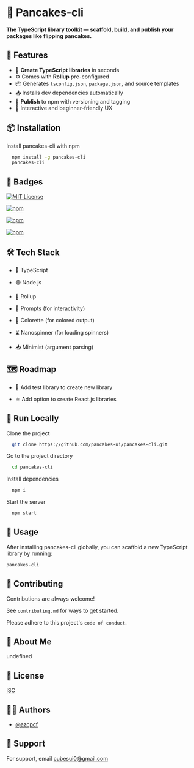 # 🥞 Pancakes-cli

**The TypeScript library toolkit — scaffold, build, and publish your packages like flipping pancakes.**

## 🚀 Features

- 🍳 **Create TypeScript libraries** in seconds
- ⚙️ Comes with **Rollup** pre-configured
- 📦 Generates `tsconfig.json`, `package.json`, and source templates
- 📥 Installs dev dependencies automatically
- 🚀 **Publish** to npm with versioning and tagging
- 🧠 Interactive and beginner-friendly UX
## 📦 Installation

Install pancakes-cli with npm

```bash
  npm install -g pancakes-cli
  pancakes-cli
```
## 🏅 Badges

[![MIT License](https://img.shields.io/badge/License-MIT-green.svg)](https://choosealicense.com/licenses/mit/)

[![npm](https://img.shields.io/npm/dm/pancakes-cli)](https://www.npmjs.com/package/pancakes-cli)

[![npm](https://img.shields.io/npm/v/pancakes-cli
)](https://www.npmjs.com/package/pancakes-cli)

[![npm](https://img.shields.io/npm/unpacked-size/pancakes-cli
)](https://www.npmjs.com/package/pancakes-cli)
## 🛠️ Tech Stack

- 🔷 TypeScript

- 🟢 Node.js

- 🔄 Rollup

- 💬 Prompts (for interactivity)

- 🎨 Colorette (for colored output)

- ⏳ Nanospinner (for loading spinners)

- 📥 Minimist (argument parsing)
## 🗺️ Roadmap

- 🧪 Add test library to create new library

- ⚛️ Add option to create React.js libraries
## 🚀 Run Locally

Clone the project

```bash
  git clone https://github.com/pancakes-ui/pancakes-cli.git
```

Go to the project directory

```bash
  cd pancakes-cli
```

Install dependencies

```bash
  npm i
```

Start the server

```bash
  npm start
```

## 🔧 Usage

After installing pancakes-cli globally, you can scaffold a new TypeScript library by running:

```bash
pancakes-cli
```

## 🤝 Contributing

Contributions are always welcome!

See `contributing.md` for ways to get started.

Please adhere to this project's `code of conduct`.


## 🥞 About Me
undefined


## 📝 License

[ISC](https://choosealicense.com/licenses/isc/)


## 👩‍💻 Authors

- [@azcpcf](https://www.github.com/azcpcf)

## 💬 Support

For support, email cubesui0@gmail.com